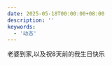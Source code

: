 ```yaml
---
date: 2025-05-18T00:00:00+08:00
description: ''
keywords:
  - '动态'
---
```


老婆到家,以及祝8天前的我生日快乐

<!--more-->